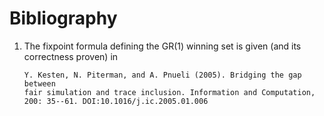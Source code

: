 Bibliography
============

1. The fixpoint formula defining the GR(1) winning set is given (and
   its correctness proven) in

       Y. Kesten, N. Piterman, and A. Pnueli (2005). Bridging the gap between
       fair simulation and trace inclusion. Information and Computation,
       200: 35--61. DOI:10.1016/j.ic.2005.01.006
